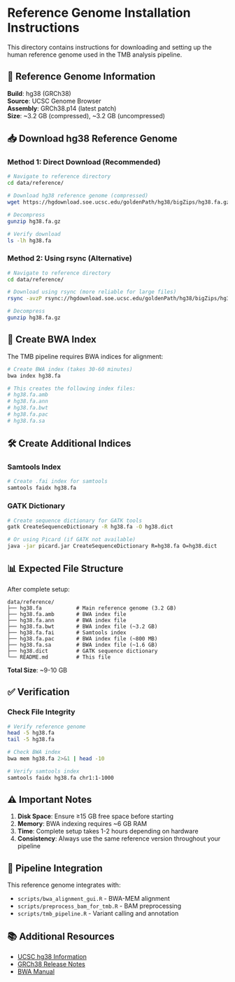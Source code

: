 # Reference Genome Installation Instructions

This directory contains instructions for downloading and setting up the human reference genome used in the TMB analysis pipeline.

## 🧬 Reference Genome Information

**Build**: hg38 (GRCh38)  
**Source**: UCSC Genome Browser  
**Assembly**: GRCh38.p14 (latest patch)  
**Size**: ~3.2 GB (compressed), ~3.2 GB (uncompressed)  

## 📥 Download hg38 Reference Genome

### Method 1: Direct Download (Recommended)

```bash
# Navigate to reference directory
cd data/reference/

# Download hg38 reference genome (compressed)
wget https://hgdownload.soe.ucsc.edu/goldenPath/hg38/bigZips/hg38.fa.gz

# Decompress
gunzip hg38.fa.gz

# Verify download
ls -lh hg38.fa
```

### Method 2: Using rsync (Alternative)

```bash
# Navigate to reference directory
cd data/reference/

# Download using rsync (more reliable for large files)
rsync -avzP rsync://hgdownload.soe.ucsc.edu/goldenPath/hg38/bigZips/hg38.fa.gz ./

# Decompress
gunzip hg38.fa.gz
```

## 🔧 Create BWA Index

The TMB pipeline requires BWA indices for alignment:

```bash
# Create BWA index (takes 30-60 minutes)
bwa index hg38.fa

# This creates the following index files:
# hg38.fa.amb
# hg38.fa.ann  
# hg38.fa.bwt
# hg38.fa.pac
# hg38.fa.sa
```

## 🛠️ Create Additional Indices

### Samtools Index
```bash
# Create .fai index for samtools
samtools faidx hg38.fa
```

### GATK Dictionary
```bash
# Create sequence dictionary for GATK tools
gatk CreateSequenceDictionary -R hg38.fa -O hg38.dict

# Or using Picard (if GATK not available)
java -jar picard.jar CreateSequenceDictionary R=hg38.fa O=hg38.dict
```

## 📊 Expected File Structure

After complete setup:
```
data/reference/
├── hg38.fa           # Main reference genome (3.2 GB)
├── hg38.fa.amb       # BWA index file
├── hg38.fa.ann       # BWA index file  
├── hg38.fa.bwt       # BWA index file (~3.2 GB)
├── hg38.fa.fai       # Samtools index
├── hg38.fa.pac       # BWA index file (~800 MB)
├── hg38.fa.sa        # BWA index file (~1.6 GB)
├── hg38.dict         # GATK sequence dictionary
└── README.md         # This file
```

**Total Size**: ~9-10 GB

## ✅ Verification

### Check File Integrity
```bash
# Verify reference genome
head -5 hg38.fa
tail -5 hg38.fa

# Check BWA index
bwa mem hg38.fa 2>&1 | head -10

# Verify samtools index
samtools faidx hg38.fa chr1:1-1000
```

## ⚠️ Important Notes

1. **Disk Space**: Ensure ≥15 GB free space before starting
2. **Memory**: BWA indexing requires ~6 GB RAM
3. **Time**: Complete setup takes 1-2 hours depending on hardware
4. **Consistency**: Always use the same reference version throughout your pipeline

## 🔗 Pipeline Integration

This reference genome integrates with:
- `scripts/bwa_alignment_gui.R` - BWA-MEM alignment
- `scripts/preprocess_bam_for_tmb.R` - BAM preprocessing  
- `scripts/tmb_pipeline.R` - Variant calling and annotation

## 📚 Additional Resources

- [UCSC hg38 Information](https://genome.ucsc.edu/cgi-bin/hgGateway?db=hg38)
- [GRCh38 Release Notes](https://www.ncbi.nlm.nih.gov/assembly/GCF_000001405.26/)
- [BWA Manual](http://bio-bwa.sourceforge.net/bwa.shtml)
